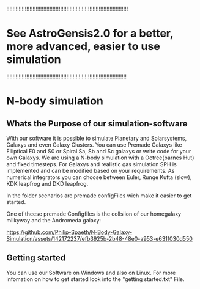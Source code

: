!!!!!!!!!!!!!!!!!!!!!!!!!!!!!!!!!!!!!!!!!!!!!!!!!!!!!!!!!!!!!!!!!!!!!!!!!!!!!!!

# See AstroGensis2.0 for a better, more advanced, easier to use simulation

!!!!!!!!!!!!!!!!!!!!!!!!!!!!!!!!!!!!!!!!!!!!!!!!!!!!!!!!!!!!!!!!!!!!!!!!!!!!!!



# N-body simulation 
## Whats the Purpose of our simulation-software

With our software it is possible to simulate Planetary and Solarsystems, Galaxys and even Galaxy Clusters.
You can use Premade Galaxys like Elliptical E0 and S0 or Spiral Sa, Sb and Sc galaxys or write code for your own Galaxys.
We are using a N-body simulation with a Octree(barnes Hut) and fixed timesteps. 
For Galaxys and realistic gas simulation SPH is implemented and can be modified based on your requirements.
As numerical integrators you can choose between Euler, Runge Kutta (slow), KDK leapfrog and DKD leapfrog. 

In the folder scenarios are premade configFiles wich make it easier to get started. 

One of theese premade Configfiles is the collsiion of our homegalaxy milkyway and the Andromeda galaxy:

https://github.com/Philip-Spaeth/N-Body-Galaxy-Simulation/assets/142172237/efb3925b-2b48-48e0-a953-e631f030d550

## Getting started

You can use our Software on Windows and also on Linux. 
For more infomation on how to get started look into the "getting started.txt" File.
